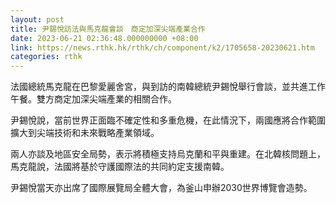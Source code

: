 ```yaml
---
layout: post
title: 尹錫悅訪法與馬克龍會談　商定加深尖端產業合作
date: 2023-06-21 02:36:48.000000000 +08:00
link: https://news.rthk.hk/rthk/ch/component/k2/1705658-20230621.htm
categories: rthk
---
```


法國總統馬克龍在巴黎愛麗舍宮，與到訪的南韓總統尹錫悅舉行會談，並共進工作午餐。雙方商定加深尖端產業的相關合作。

尹錫悅說，當前世界正面臨不確定性和多重危機，在此情況下，兩國應將合作範圍擴大到尖端技術和未來戰略產業領域。

兩人亦談及地區安全局勢，表示將積極支持烏克蘭和平與重建。在北韓核問題上，馬克龍說，法國將基於守護國際法的共同約定支援南韓。

尹錫悅當天亦出席了國際展覽局全體大會，為釜山申辦2030世界博覽會造勢。
